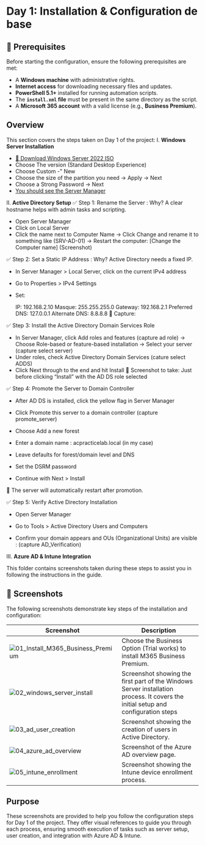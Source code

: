 # Day 1: Installation & Configuration de base

## 🧰 Prerequisites
Before starting the configuration, ensure the following prerequisites are met:
- A **Windows machine** with administrative rights.
- **Internet access** for downloading necessary files and updates.
- **PowerShell 5.1+** installed for running automation scripts.
- The **`install.xml` file** must be present in the same directory as the script.
- A **Microsoft 365 account** with a valid license (e.g., **Business Premium**).

## Overview
This section covers the steps taken on Day 1 of the project:
I. **Windows Server Installation**
   - [🔽 Download Windows Server 2022 ISO](https://www.microsoft.com/fr-fr/evalcenter/download-windows-server-2022)
   - Choose The version (Standard Desktop Experience)
   - Choose Custom -" New
   - Choose the size of the partition you need -> Apply -> Next
   - Choose a Strong Password -> Next
   - [You should see the Server Manager](https://github.com/AliChoukatli/SecureIT-for-SMB/blob/main/Screenshots/Day1_Installation_AD/win_serv_1st_screen.png)
     
II. **Active Directory Setup**
 ✅ Step 1: Rename the Server : Why? A clear hostname helps with admin tasks and scripting.
   - Open Server Manager
   - Click on Local Server
   - Click the name next to Computer Name -> Click Change and rename it to something like (SRV-AD-01) -> Restart the computer:  [Change the Computer name] (Screenshot)
     
 ✅ Step 2: Set a Static IP Address : Why? Active Directory needs a fixed IP.
   - In Server Manager > Local Server, click on the current IPv4 address

   - Go to Properties > IPv4 Settings

   - Set:

     IP: 192.168.2.10
     Masque: 255.255.255.0
     Gateway: 192.168.2.1
     Preferred DNS: 127.0.0.1 
     Alternate DNS: 8.8.8.8 
     📸 Capture:

 ✅ Step 3: Install the Active Directory Domain Services Role
 
   - In Server Manager, click Add roles and features (capture ad role) -> Choose Role-based or feature-based installation -> Select your server (capture select server)
   - Under roles, check Active Directory Domain Services (cature select ADDS)
   - Click Next through to the end and hit Install
   📸 Screenshot to take: Just before clicking “Install” with the AD DS role selected


✅ Step 4: Promote the Server to Domain Controller

- After AD DS is installed, click the yellow flag in Server Manager

- Click Promote this server to a domain controller (capture promote_server)

- Choose Add a new forest

- Enter a domain name : acpracticelab.local (in my case)

- Leave defaults for forest/domain level and DNS

- Set the DSRM password

- Continue with Next > Install

🔁 The server will automatically restart after promotion.

✅ Step 5: Verify Active Directory Installation

- Open Server Manager

- Go to Tools > Active Directory Users and Computers

- Confirm your domain appears and OUs (Organizational Units) are visible : (capture AD_Verification)


III. **Azure AD & Intune Integration**

This folder contains screenshots taken during these steps to assist you in following the instructions in the guide.

## 📸 Screenshots
The following screenshots demonstrate key steps of the installation and configuration:

| Screenshot | Description |
|------------|-------------|
| ![01_Install_M365_Business_Premium](https://github.com/AliChoukatli/SecureIT-for-SMB/blob/main/Screenshots/Day1_Installation_AD/Install%20M365%20Business%20Premium.png) | Choose the Business Option (Trial works) to install M365 Business Premium. |
| ![02_windows_server_install](Screenshots/Day1_Installation_AD/02_windows_server_install.png) | Screenshot showing the first part of the Windows Server installation process. It covers the initial setup and configuration steps
| ![03_ad_user_creation](Screenshots/Day1_Installation_AD/03_ad_user_creation.png) | Screenshot showing the creation of users in Active Directory. |
| ![04_azure_ad_overview](Screenshots/Day1_Installation_AD/04_azure_ad_overview.png) | Screenshot of the Azure AD overview page. |
| ![05_intune_enrollment](Screenshots/Day1_Installation_AD/05_intune_enrollment.png) | Screenshot showing the Intune device enrollment process. |

## Purpose
These screenshots are provided to help you follow the configuration steps for Day 1 of the project. They offer visual references to guide you through each process, ensuring smooth execution of tasks such as server setup, user creation, and integration with Azure AD & Intune.

